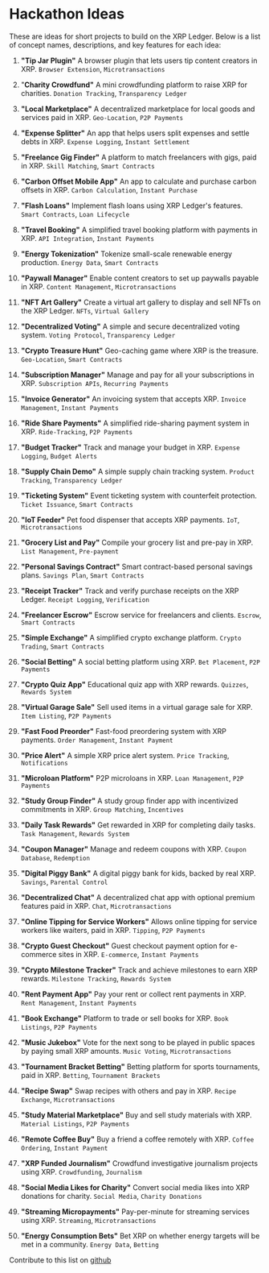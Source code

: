 # Hackathon Ideas

These are ideas for short projects to build on the XRP Ledger. Below is a list of concept names, descriptions, and key features for each idea:
1.  **"Tip Jar Plugin"** 
A browser plugin that lets users tip content creators in XRP. 
`Browser Extension`, `Microtransactions`

2. "**Charity Crowdfund"** 
A mini crowdfunding platform to raise XRP for charities. 
`Donation Tracking`, `Transparency Ledger`

3.  **"Local Marketplace"** 
A decentralized marketplace for local goods and services paid in XRP. 
`Geo-Location`, `P2P Payments`

4.  **"Expense Splitter"** 
An app that helps users split expenses and settle debts in XRP. 
`Expense Logging`, `Instant Settlement`

5.  **"Freelance Gig Finder"** 
A platform to match freelancers with gigs, paid in XRP. 
`Skill Matching`, `Smart Contracts`

6.  **"Carbon Offset Mobile App"** 
An app to calculate and purchase carbon offsets in XRP. 
`Carbon Calculation`, `Instant Purchase`

7.  **"Flash Loans"** 
Implement flash loans using XRP Ledger's features. 
`Smart Contracts`, `Loan Lifecycle`

8.  **"Travel Booking"** 
A simplified travel booking platform with payments in XRP. 
`API Integration`, `Instant Payments`

9.  **"Energy Tokenization"** 
Tokenize small-scale renewable energy production. 
`Energy Data`, `Smart Contracts`

10.  **"Paywall Manager"** 
Enable content creators to set up paywalls payable in XRP. 
`Content Management`, `Microtransactions`

11.  **"NFT Art Gallery"** 
Create a virtual art gallery to display and sell NFTs on the XRP Ledger. 
`NFTs`, `Virtual Gallery`

12.  **"Decentralized Voting"** 
A simple and secure decentralized voting system. 
`Voting Protocol`, `Transparency Ledger`

13.  **"Crypto Treasure Hunt"** 
Geo-caching game where XRP is the treasure. 
`Geo-Location`, `Smart Contracts`

14.  **"Subscription Manager"** 
Manage and pay for all your subscriptions in XRP. 
`Subscription APIs`, `Recurring Payments`

15.  **"Invoice Generator"** 
An invoicing system that accepts XRP. 
`Invoice Management`, `Instant Payments`

16.  **"Ride Share Payments"** 
A simplified ride-sharing payment system in XRP. 
`Ride-Tracking`, `P2P Payments`

17.  **"Budget Tracker"** 
Track and manage your budget in XRP. 
`Expense Logging`, `Budget Alerts`

18.  **"Supply Chain Demo"** 
A simple supply chain tracking system. 
`Product Tracking`, `Transparency Ledger`

19.  **"Ticketing System"** 
Event ticketing system with counterfeit protection. 
`Ticket Issuance`, `Smart Contracts`

20.  **"IoT Feeder"** 
Pet food dispenser that accepts XRP payments. 
`IoT`, `Microtransactions`

21.  **"Grocery List and Pay"** 
Compile your grocery list and pre-pay in XRP. 
`List Management`, `Pre-payment`

22.  **"Personal Savings Contract"** 
Smart contract-based personal savings plans. 
`Savings Plan`, `Smart Contracts`

23.  **"Receipt Tracker"** 
Track and verify purchase receipts on the XRP Ledger. 
`Receipt Logging`, `Verification`

24.  **"Freelancer Escrow"** 
Escrow service for freelancers and clients. 
`Escrow`, `Smart Contracts`

25.  **"Simple Exchange"** 
A simplified crypto exchange platform. 
`Crypto Trading`, `Smart Contracts`

26.  **"Social Betting"** 
A social betting platform using XRP. 
`Bet Placement`, `P2P Payments`

27.  **"Crypto Quiz App"** 
Educational quiz app with XRP rewards. 
`Quizzes`, `Rewards System`

28.  **"Virtual Garage Sale"** 
Sell used items in a virtual garage sale for XRP. 
`Item Listing`, `P2P Payments`

29.  **"Fast Food Preorder"** 
Fast-food preordering system with XRP payments. 
`Order Management`, `Instant Payment`

30.  **"Price Alert"** 
A simple XRP price alert system. 
`Price Tracking`, `Notifications`

31.  **"Microloan Platform"** 
P2P microloans in XRP. 
`Loan Management`, `P2P Payments`

32.  **"Study Group Finder"** 
A study group finder app with incentivized commitments in XRP. 
`Group Matching`, `Incentives`

33.  **"Daily Task Rewards"** 
Get rewarded in XRP for completing daily tasks. 
`Task Management`, `Rewards System`

34.  **"Coupon Manager"** 
Manage and redeem coupons with XRP. 
`Coupon Database`, `Redemption`

35.  **"Digital Piggy Bank"** 
A digital piggy bank for kids, backed by real XRP. 
`Savings`, `Parental Control`

36.  **"Decentralized Chat"** 
A decentralized chat app with optional premium features paid in XRP. 
`Chat`, `Microtransactions`

37.  **"Online Tipping for Service Workers"** 
Allows online tipping for service workers like waiters, paid in XRP. 
`Tipping`, `P2P Payments`

38.  **"Crypto Guest Checkout"** 
Guest checkout payment option for e-commerce sites in XRP. 
`E-commerce`, `Instant Payments`

39.  **"Crypto Milestone Tracker"** 
Track and achieve milestones to earn XRP rewards. 
`Milestone Tracking`, `Rewards System`

40.  **"Rent Payment App"** 
Pay your rent or collect rent payments in XRP. 
`Rent Management`, `Instant Payments`

41.  **"Book Exchange"** 
Platform to trade or sell books for XRP. 
`Book Listings`, `P2P Payments`

42.  **"Music Jukebox"** 
Vote for the next song to be played in public spaces by paying small XRP amounts. 
`Music Voting`, `Microtransactions`

43.  **"Tournament Bracket Betting"** 
Betting platform for sports tournaments, paid in XRP. 
`Betting`, `Tournament Brackets`

44.  **"Recipe Swap"** 
Swap recipes with others and pay in XRP. 
`Recipe Exchange`, `Microtransactions`

45.  **"Study Material Marketplace"** 
Buy and sell study materials with XRP. 
`Material Listings`, `P2P Payments`

46.  **"Remote Coffee Buy"** 
Buy a friend a coffee remotely with XRP. 
`Coffee Ordering`, `Instant Payment`

47.  **"XRP Funded Journalism"** 
Crowdfund investigative journalism projects using XRP. 
`Crowdfunding`, `Journalism`

48.  **"Social Media Likes for Charity"** 
Convert social media likes into XRP donations for charity. 
`Social Media`, `Charity Donations`

49.  **"Streaming Micropayments"** 
Pay-per-minute for streaming services using XRP. 
`Streaming`, `Microtransactions`

50.  **"Energy Consumption Bets"** 
Bet XRP on whether energy targets will be met in a community. 
`Energy Data`, `Betting`

Contribute to this list on [github](https://github.com/XRPL-Commons/community-ideas)
